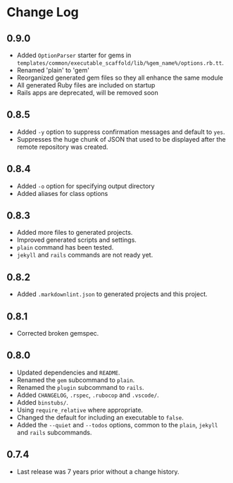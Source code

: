 # Change Log

## 0.9.0

* Added `OptionParser` starter for gems in `templates/common/executable_scaffold/lib/%gem_name%/options.rb.tt`.
* Renamed 'plain' to 'gem'
* Reorganized generated gem files so they all enhance the same module
* All generated Ruby files are included on startup
* Rails apps are deprecated, will be removed soon


## 0.8.5

* Added `-y` option to suppress confirmation messages and default to `yes`.
* Suppresses the huge chunk of JSON that used to be displayed after the remote repository was created.


## 0.8.4

* Added `-o` option for specifying output directory
* Added aliases for class options


## 0.8.3

* Added more files to generated projects.
* Improved generated scripts and settings.
* `plain` command has been tested.
* `jekyll` and `rails` commands are not ready yet.

## 0.8.2

* Added `.markdownlint.json` to generated projects and this project.


## 0.8.1

* Corrected broken gemspec.


## 0.8.0

* Updated dependencies and `README`.
* Renamed the `gem` subcommand to `plain`.
* Renamed the `plugin` subcommand to `rails`.
* Added `CHANGELOG`, `.rspec`, `.rubocop` and `.vscode/`.
* Added `binstubs/`.
* Using `require_relative` where appropriate.
* Changed the default for including an executable to `false`.
* Added the `--quiet` and `--todos` options, common to the `plain`, `jekyll` and `rails` subcommands.


## 0.7.4

* Last release was 7 years prior without a change history.
